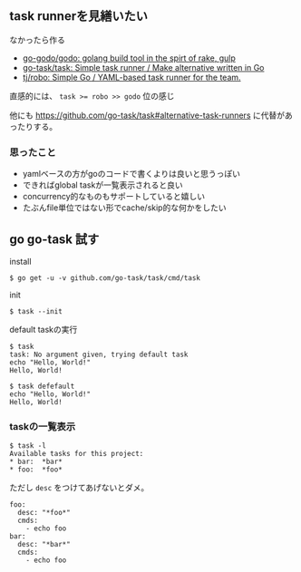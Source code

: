 ## task runnerを見繕いたい

なかったら作る

- [go-godo/godo: golang build tool in the spirt of rake, gulp](https://github.com/go-godo/godo)
- [go-task/task: Simple task runner / Make alternative written in Go](https://github.com/go-task/task)
- [tj/robo: Simple Go / YAML-based task runner for the team.](https://github.com/tj/robo)

直感的には、 `task >= robo >> godo` 位の感じ

他にも https://github.com/go-task/task#alternative-task-runners に代替があったりする。

### 思ったこと

- yamlベースの方がgoのコードで書くよりは良いと思うっぽい
- できればglobal taskが一覧表示されると良い
- concurrency的なものもサポートしていると嬉しい
- たぶんfile単位ではない形でcache/skip的な何かをしたい

## go go-task 試す

install

```
$ go get -u -v github.com/go-task/task/cmd/task
```

init

```
$ task --init
```

default taskの実行

```
$ task
task: No argument given, trying default task
echo "Hello, World!"
Hello, World!

$ task defefault
echo "Hello, World!"
Hello, World!
```

### taskの一覧表示

```
$ task -l
Available tasks for this project:
* bar:	*bar*
* foo:	*foo*
```

ただし `desc` をつけてあげないとダメ。

```
foo:
  desc: "*foo*"
  cmds:
    - echo foo
bar:
  desc: "*bar*"
  cmds:
    - echo foo
```


